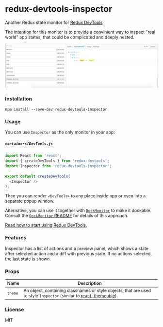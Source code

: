 # redux-devtools-inspector

Another Redux state monitor for [Redux DevTools](https://github.com/gaearon/redux-devtools)

The intention for this monitor is to provide a convinient way to inspect "real world" app states, that could be complicated and deeply nested.

![](2016-02-23.at.16.16.png)

### Installation

```
npm install --save-dev redux-devtools-inspector
```

### Usage

You can use `Inspector` as the only monitor in your app:

##### `containers/DevTools.js`

```js
import React from 'react';
import { createDevTools } from 'redux-devtools';
import Inspector from 'redux-devtools-inspector';

export default createDevTools(
  <Inspector />
);
```

Then you can render `<DevTools>` to any place inside app or even into a separate popup window.

Alternative, you can use it together with [`DockMonitor`](https://github.com/gaearon/redux-devtools-dock-monitor) to make it dockable.  
Consult the [`DockMonitor` README](https://github.com/gaearon/redux-devtools-dock-monitor) for details of this approach.

[Read how to start using Redux DevTools.](https://github.com/gaearon/redux-devtools)

### Features

Inspector has a list of actions and a preview panel, which shows a state after selected action and a diff with previous state. If no actions selected, the last state is shown.

### Props

Name                  | Description
-------------         | -------------
`theme`               | An object, containing classnames or style objects, that are used to style `Inspector` (similar to [react-themeable](https://github.com/markdalgleish/react-themeable)).

### License

MIT

